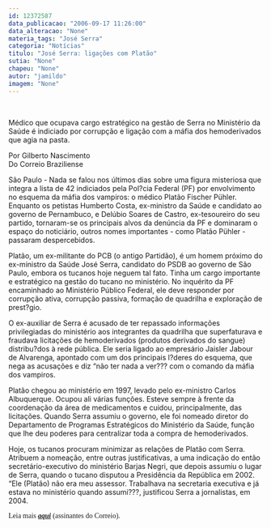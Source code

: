 ```yaml
---
id: 12372587
data_publicacao: "2006-09-17 11:26:00"
data_alteracao: "None"
materia_tags: "José Serra"
categoria: "Notícias"
titulo: "José Serra: ligações com Platão"
sutia: "None"
chapeu: "None"
autor: "jamildo"
imagem: "None"
---
```

<p>&nbsp;</p>
<p>M&eacute;dico que ocupava cargo estrat&eacute;gico na gest&atilde;o de Serra no Minist&eacute;rio da Sa&uacute;de &eacute; indiciado por corrup&ccedil;&atilde;o e liga&ccedil;&atilde;o com a m&aacute;fia dos hemoderivados que agia na pasta.</p>
<p>Por Gilberto Nascimento<br />Do Correio Braziliense</p>
<p>S&atilde;o Paulo - Nada se falou nos &uacute;ltimos dias sobre uma figura misteriosa que integra a lista de 42 indiciados pela Pol?cia Federal (PF) por envolvimento no esquema da m&aacute;fia dos vampiros: o m&eacute;dico Plat&atilde;o Fischer P&uuml;hler. Enquanto os petistas Humberto Costa, ex-ministro da Sa&uacute;de e candidato ao governo de Pernambuco, e Del&uacute;bio Soares de Castro, ex-tesoureiro do seu partido, tornaram-se os principais alvos da den&uacute;ncia da PF e dominaram o espa&ccedil;o do notici&aacute;rio, outros nomes importantes - como Plat&atilde;o P&uuml;hler - passaram despercebidos.</p>
<p>Plat&atilde;o, um ex-militante do PCB (o antigo Partid&atilde;o), &eacute; um homem pr&oacute;ximo do ex-ministro da Sa&uacute;de Jos&eacute; Serra, candidato do PSDB ao governo de S&atilde;o Paulo, embora os tucanos hoje neguem tal fato. Tinha um cargo importante e estrat&eacute;gico na gest&atilde;o do tucano no minist&eacute;rio. No inqu&eacute;rito da PF encaminhado ao Minist&eacute;rio P&uacute;blico Federal, ele deve responder por corrup&ccedil;&atilde;o ativa, corrup&ccedil;&atilde;o passiva, forma&ccedil;&atilde;o de quadrilha e explora&ccedil;&atilde;o de prest?gio.</p>
<p>O ex-auxiliar de Serra &eacute; acusado de ter repassado informa&ccedil;&otilde;es privilegiadas do minist&eacute;rio aos integrantes da quadrilha que superfaturava e fraudava licita&ccedil;&otilde;es de hemoderivados (produtos derivados do sangue) distribu?dos &agrave; rede p&uacute;blica. Ele seria ligado ao empres&aacute;rio Jaisler Jabour de Alvarenga, apontado com um dos principais l?deres do esquema, que nega as acusa&ccedil;&otilde;es e diz &ldquo;n&atilde;o ter nada a ver??? com o comando da m&aacute;fia dos vampiros.</p>
<p>Plat&atilde;o chegou ao minist&eacute;rio em 1997, levado pelo ex-ministro Carlos Albuquerque. Ocupou ali v&aacute;rias fun&ccedil;&otilde;es. Esteve sempre &agrave; frente da coordena&ccedil;&atilde;o da &aacute;rea de medicamentos e cuidou, principalmente, das licita&ccedil;&otilde;es. Quando Serra assumiu o governo, ele foi nomeado diretor do Departamento de Programas Estrat&eacute;gicos do Minist&eacute;rio da Sa&uacute;de, fun&ccedil;&atilde;o que lhe deu poderes para centralizar toda a compra de hemoderivados.</p>
<p>Hoje, os tucanos procuram minimizar as rela&ccedil;&otilde;es de Plat&atilde;o com Serra. Atribuem a nomea&ccedil;&atilde;o, entre outras justificativas, a uma indica&ccedil;&atilde;o do ent&atilde;o secret&aacute;rio-executivo do minist&eacute;rio Barjas Negri, que depois assumiu o lugar de Serra, quando o tucano disputou a Presid&ecirc;ncia da Rep&uacute;blica em 2002. &ldquo;Ele (Plat&atilde;o) n&atilde;o era meu assessor. Trabalhava na secretaria executiva e j&aacute; estava no minist&eacute;rio quando assumi???, justificou Serra a jornalistas, em 2004.</p>
<p><span style="font-family: Verdana;">Leia mais <strong><em><a href="#">aqui</a></em></strong> (assinantes do Correio).</span></p>
